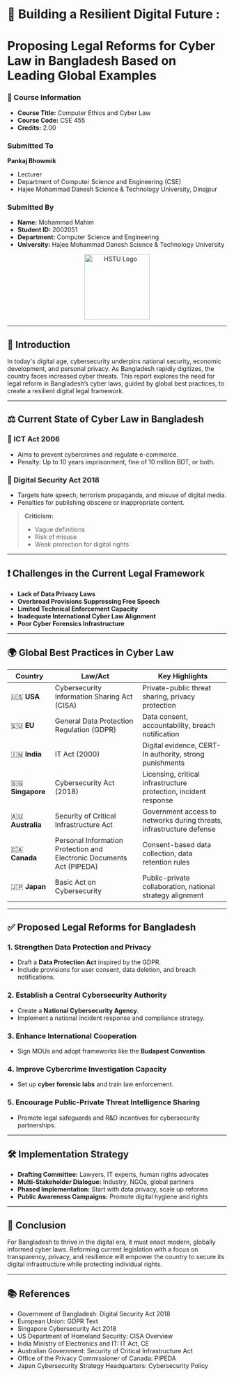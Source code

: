 # 📘 Building a Resilient Digital Future  : 
# Proposing Legal Reforms for Cyber Law in Bangladesh Based on Leading Global Examples  

### 🧾 Course Information
- **Course Title:** Computer Ethics and Cyber Law  
- **Course Code:** CSE 455  
- **Credits:** 2.00  



###  Submitted To
**Pankaj Bhowmik**  
- Lecturer  
- Department of Computer Science and Engineering (CSE)  
- Hajee Mohammad Danesh Science & Technology University, Dinajpur



###  Submitted By
- **Name:** Mohammad Mahim  
- **Student ID:** 2002051  
- **Department:** Computer Science and Engineering  
- **University:** Hajee Mohammad Danesh Science & Technology University


<p align="center">
  <img src="assets/logo.png" alt="HSTU Logo" width="150"/>
</p>

---

## 📖 Introduction

In today's digital age, cybersecurity underpins national security, economic development, and personal privacy. As Bangladesh rapidly digitizes, the country faces increased cyber threats. This report explores the need for legal reform in Bangladesh’s cyber laws, guided by global best practices, to create a resilient digital legal framework.

---

## ⚖️ Current State of Cyber Law in Bangladesh

### 📜 ICT Act 2006
- Aims to prevent cybercrimes and regulate e-commerce.  
- Penalty: Up to 10 years imprisonment, fine of 10 million BDT, or both.

### 📜 Digital Security Act 2018
- Targets hate speech, terrorism propaganda, and misuse of digital media.  
- Penalties for publishing obscene or inappropriate content.

> **Criticism:**  
> - Vague definitions  
> - Risk of misuse  
> - Weak protection for digital rights

---

## ❗ Challenges in the Current Legal Framework

-  **Lack of Data Privacy Laws**  
-  **Overbroad Provisions Suppressing Free Speech**  
-  **Limited Technical Enforcement Capacity**  
-  **Inadequate International Cyber Law Alignment**  
-  **Poor Cyber Forensics Infrastructure**

---

## 🌍 Global Best Practices in Cyber Law

| Country | Law/Act | Key Highlights |
|--------|---------|----------------|
| 🇺🇸 **USA** | Cybersecurity Information Sharing Act (CISA) | Private-public threat sharing, privacy protection |
| 🇪🇺 **EU** | General Data Protection Regulation (GDPR) | Data consent, accountability, breach notification |
| 🇮🇳 **India** | IT Act (2000) | Digital evidence, CERT-In authority, strong punishments |
| 🇸🇬 **Singapore** | Cybersecurity Act (2018) | Licensing, critical infrastructure protection, incident response |
| 🇦🇺 **Australia**   | Security of Critical Infrastructure Act       | Government access to networks during threats, infrastructure defense          |
| 🇨🇦 **Canada**      | Personal Information Protection and Electronic Documents Act (PIPEDA) | Consent-based data collection, data retention rules               |
| 🇯🇵 **Japan**       | Basic Act on Cybersecurity                   | Public-private collaboration, national strategy alignment                     |

---

## ✅ Proposed Legal Reforms for Bangladesh

### 1️. Strengthen Data Protection and Privacy
- Draft a **Data Protection Act** inspired by the GDPR.
- Include provisions for user consent, data deletion, and breach notifications.

### 2️. Establish a Central Cybersecurity Authority
- Create a **National Cybersecurity Agency**.
- Implement a national incident response and compliance strategy.

### 3️. Enhance International Cooperation
- Sign MOUs and adopt frameworks like the **Budapest Convention**.

### 4️. Improve Cybercrime Investigation Capacity
- Set up **cyber forensic labs** and train law enforcement.

### 5️. Encourage Public-Private Threat Intelligence Sharing
- Promote legal safeguards and R&D incentives for cybersecurity partnerships.

---

## 🛠️ Implementation Strategy

-  **Drafting Committee:** Lawyers, IT experts, human rights advocates  
-  **Multi-Stakeholder Dialogue:** Industry, NGOs, global partners  
-  **Phased Implementation:** Start with data privacy, scale up reforms  
-  **Public Awareness Campaigns:** Promote digital hygiene and rights

---

## 🧾 Conclusion

For Bangladesh to thrive in the digital era, it must enact modern, globally informed cyber laws. Reforming current legislation with a focus on transparency, privacy, and resilience will empower the country to secure its digital infrastructure while protecting individual rights.

---

## 📚 References

- Government of Bangladesh: Digital Security Act 2018  
- European Union: GDPR Text  
- Singapore Cybersecurity Act 2018  
- US Department of Homeland Security: CISA Overview  
- India Ministry of Electronics and IT: IT Act, CE
- Australian Government: Security of Critical Infrastructure Act  
- Office of the Privacy Commissioner of Canada: PIPEDA
- Japan Cybersecurity Strategy Headquarters: Cybersecurity Policy  
